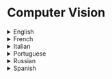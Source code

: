 # Computer Vision

<details>
  <summary>English</summary>
  
  ### Materials
- [Wikipedia - Computer Vision](https://en.wikipedia.org/wiki/Computer_vision)
- [History of Computer Vision](https://www.sas.com/en_us/insights/analytics/computer-vision.html)
- [Learn Computer Vision - Kaggle](https://www.kaggle.com/learn/computer-vision)
- [MIT News](https://news.mit.edu/topic/computer-vision)
- [How to do everything in Computer Vision](https://towardsdatascience.com/how-to-do-everything-in-computer-vision-2b442c469928)
- [The Anciente Secrets of Computer Vision](https://pjreddie.com/courses/computer-vision/)
- [Facebook Research](https://research.fb.com/category/computer-vision/)
- [How Computer Vision Works](https://gumgum.com/what-is-computer-vision)
- [Computer Vision and Pattern Recognition](https://arxiv.org/list/cs.CV/recent)
- [Computer Vision Labs](https://www.nottingham.ac.uk/research/groups/cvl/recent-publications/recent-publications.aspx)
- [ETH Zürich](http://www.vision.ee.ethz.ch/en/)
- [Mitsubishi Laboratories](http://www.merl.com/research/computer-vision)
- [Analytics India](https://www.analyticsindiamag.com/what-is-the-difference-between-computer-vision-and-image-processing/)
- [ECE549: Computer Vision](http://slazebni.cs.illinois.edu/spring18/)
- [CVLab@StonyBrook](https://www3.cs.stonybrook.edu/~cvl/pub.html)
- [University of Freiburg](https://lmb.informatik.uni-freiburg.de/research/research.php)
- [Georgia Tech CS 4476 Fall 2019](https://dellaert.github.io/19F-4476/index.html)
- [CSCI 1430: Introduction to Computer Vision](https://browncsci1430.github.io/webpage/index.html)
- [6.869 Advances in Computer Vision](https://people.csail.mit.edu/torralba/courses/6.869/6.869.computervision.htm)
- [CSCI 1430: Introduction to Computer Vision](https://cs.brown.edu/courses/cs143/)
- [CV Online](http://homepages.inf.ed.ac.uk/rbf/CVonline/)
- [Columbia University](http://www.cs.columbia.edu/CAVE/publications/)
- [Center for Research in Computer Vision](http://crcv.ucf.edu/)
- [Prof. Dr. Björn Ommer](https://hci.iwr.uni-heidelberg.de/Staff/bommer/)
- [Computer Vision Courses](http://www.wisdom.weizmann.ac.il/~/vision/courses.html)
- [Vision Stanford](http://vision.stanford.edu/)
- [Princeton Visual AI Lab](https://visualai.princeton.edu/research.html)
- [Vision Lab UMASS](http://vis-www.cs.umass.edu/publications.html)
- [Wolfram Computer Vision](https://reference.wolfram.com/language/guide/ComputerVision.html)
- [16-385 Computer Vision](https://www.cs.cmu.edu/~16385/)
- [Nvidia Comp Vision](https://www.nvidia.com/object/imaging_comp_vision.html)
- [IU Computer Vision Lab](http://vision.soic.indiana.edu/publications/)
- [CSE/EE486 Computer Vision I](http://www.cse.psu.edu/~rtc12/CSE486/)
- [Introduction to Computer Vision](http://cecas.clemson.edu/~ahoover/ece431/)
- [GoCV](https://gocv.io/)
- [Michigan State University](http://cvlab.cse.msu.edu/category/publications.html)
- [IST Austria](http://pub.ist.ac.at/~chl/publications.html)
- [OpenCV](https://opencv.org/)
- [PyImageSearch](https://www.pyimagesearch.com/)
- [Kaggle Computer Vision](https://www.kaggle.com/dansbecker/intro-to-deep-learning-and-computer-vision)
- [J G Daugman Lectures](https://www.cl.cam.ac.uk/teaching/0809/CompVision/CompVisNotes.pdf)
- [CS 131 Lectures](http://vision.stanford.edu/teaching/cs131_fall1617/lectures/)
- [Fundamentals of Computer Vision](http://crcv.ucf.edu/gauss/BOOK.PDF)
- [COMP 4900C: Introduction to Computer Vision](https://people.scs.carleton.ca/~c_shu/Courses/comp4900d/)
- [CSE 455 Lectures](https://courses.cs.washington.edu/courses/cse455/09wi/Lects/)
- [An Introduction to Computer Vision](http://users.eecs.northwestern.edu/~yingwu/teaching/EECS432/Notes/intro.pdf)
- [Handbook of Computer Vision Algorithms](https://www.cise.ufl.edu/~jnw/CVAIIA/handbook-chap1.pdf)
- [CS Toronto](https://www.cs.toronto.edu/~urtasun/courses/CV/lecture01.pdf)
- [Programming Computer Vision with Python](http://programmingcomputervision.com/downloads/ProgrammingComputerVision_CCdraft.pdf)
- [Computer Vision: Evolution and Promise](https://cds.cern.ch/record/400313/files/p21.pdf)
- [Computer Vision Book](http://nana.lecturer.pens.ac.id/index_files/referensi/computer_vision/Computer%20Vision.pdf)
- [Machine Learning in Computer Vision](https://www.cs.princeton.edu/courses/archive/spr07/cos424/lectures/li-guest-lecture.pdf)
- [Introduction to Machine Vision](https://www.assemblymag.com/ext/resources/White_Papers/Sep16/Introduction-to-Machine-Vision.pdf)
- [Computer Vision for Autonomous Navigation](https://www.ri.cmu.edu/pub_files/pub3/hebert_martial_1988_3/hebert_martial_1988_3.pdf)
- [Augmented Reality Meets Computer Vision](http://www.cvlibs.net/publications/Alhaija2018IJCV.pdf)
- [Introduction to Computer Vision](https://people.cs.umass.edu/~elm/Teaching/Docs/IntroCV_1_19_11.pdf)
- [Deep Learning in Computer Vision](http://www.scs.ryerson.ca/~kosta/DLinCV/DLinCV.html)
- [Structured Learning and Prediction in CV](https://pub.ist.ac.at/~chl/papers/nowozin-fnt2011.pdf)
- [An Invitation to 3-D Vision](https://www.eecis.udel.edu/~cer/arv/readings/old_mkss.pdf)
- [Introduction to CV](https://filebox.ece.vt.edu/~jbhuang/teaching/ece5554-4554/fa16/lectures/Lecture_01_Introduction.pdf)
- [Face Recognition Using Eigenfaces](https://www.cs.ucsb.edu/~mturk/Papers/mturk-CVPR91.pdf)
- [Tracking Natural Events Through Social Media and CV](http://vision.soic.indiana.edu/papers/tracking2016mm.pdf)
- [Learning OpenCV](http://www-cs.ccny.cuny.edu/~wolberg/capstone/opencv/LearningOpenCV.pdf)
- [Mastering OpenCV](https://www.cs.ccu.edu.tw/~damon/photo/,OpenCV/,Mastering_OpenCV.pdf)
- [IIT Madras](http://www.cse.iitm.ac.in/~vplab/courses.html)
- [Stanford CV Course](https://www.youtube.com/watch?v=vT1JzLTH4G4&amp;list=PLf7L7Kg8_FNxHATtLwDceyh72QQL9pvpQ)
- [CS231n](https://www.youtube.com/playlist?list=PLkt2uSq6rBVctENoVBg1TpCC7OQi31AlC)
- [OpenCV Python Tutorials](https://www.youtube.com/watch?v=qCR2Weh64h4&list=PLzMcBGfZo4-lUA8uGjeXhBUUzPYc6vZRn&ab_channel=TechWithTim)
- [Advanced Computer Vision with Python](https://www.youtube.com/watch?v=01sAkU_NvOY)
- [Deploying a Deep Learning Model on Web and Mobile Applications Using TensorFlow](https://www.manning.com/liveproject/deploying-a-deep-learning-model-on-web-and-mobile-applications-using-tensorflow) 
</details>

<details>
  <summary>French</summary>
  
  ### Materials
- [Vision par Ordinateur](http://devernay.free.fr/cours/vision/pdf/vision1_intro.pdf)
- [Vision par Ordinateur Slides](https://www.lirmm.fr/~wpuech/enseignement/DUT_info/VISION.pdf)
- [Vision par Ordinateur: Outils Fondamentaux](http://perception.inrialpes.fr/~Horaud/livre-fichiersPS/VO-HoraudMonga.pdf)
- [Vision par Ordinateur Introduction](https://www.iro.umontreal.ca/~roys/ift6145/intro-2x2.pdf)
</details>

<details>
  <summary>Italian</summary>
  
  ### Materials
- [Visione Artificiale](http://www.dsi.unive.it/~pelillo/Didattica/Old%20Stuff/VisioneArtificiale/Slide/Lezione%201.pdf)
- [La Visione Artificiale](https://vision.unipv.it/corsi/VisioneArtificiale/lucidi/VA-02.pdf)
- [Visione Artificiale](http://imagelab.ing.unimore.it/imagelab/pdf/accademiascienze_2010.pdf)
</details>

<details>
  <summary>Portuguese</summary>
  
  ### Materials
- [Inteligência Artificial aplicada à Visão Computacional](http://www.inf.ufsc.br/~aldo.vw/visao/ia.html)
- [Visão Computacional UFPE](http://www.cin.ufpe.br/~cabm/visao/)
- [Aprenda Visão Computacional](https://medium.com/@suzana.svm/aprenda-vis%C3%A3o-computacional-a23010b58a2d)
- [OpenCV: Uma breve introdução à visão computacional](https://blog.cedrotech.com/opencv-uma-breve-introducao-visao-computacional-com-python/)
- [Universidade Federal de Uberlândia](https://repositorio.ufu.br/handle/123456789/22130)
- [Introdução à Visão Computacional](https://www.embrapa.br/busca-de-publicacoes/-/publicacao/921243/introducao-a-visao-computacional-e-ao-processamento-de-imagens-com-opencv-modulo-i---processamento-de-imagens)
- [Técnicas de Visão Computacional](http://www.xbot.com.br/wp-content/uploads/2012/10/Disserta%C3%A7%C3%A3o_Guilherme_V4_revisado_pos_defesa-2_corrigido_final.pdf)
- [Introdução a Visão Computacional com Python](http://professor.luzerna.ifc.edu.br/ricardo-antonello/wp-content/uploads/sites/8/2017/02/Livro-Introdu%C3%A7%C3%A3o-a-Vis%C3%A3o-Computacional-com-Python-e-OpenCV.pdf)
- [Visão Computacional Desafios e Oportunidades](https://www.ic.unicamp.br/~rocha/teaching/2012s1/mc949/aulas/2012-vision-lec-01.pdf)
- [Visão Computacional e Obtenção de Formas](https://www.maxwell.vrac.puc-rio.br/6951/6951_3.PDF)
- [Sistema de Visão Computacional para Classificação](https://www.univates.br/bdu/bitstream/10737/501/1/2013LucasGallon.pdf)
- [Sistema de Visão Computacional para Reconhecimento](http://www.cin.ufpe.br/~tg/2018-1/wro-tg.pdf)
- [Aplicação de Algoritmos de Visão Computacional](https://www.cs.cornell.edu/~hauagge/files/pdf/hauagge_msc.pdf)
- [Visão Computacional e Interface Homem-Máquina](http://livros01.livrosgratis.com.br/cp057727.pdf)
- [Detecção Facial com a Biblioteca OpenCV](https://akiradev.netlify.app/posts/face-detection/)
</details>

<details>
  <summary>Russian</summary>
  
  ### Materials
- [Lektorium TV](https://www.lektorium.tv/course/22847)
- [Computer Vision](http://robocraft.ru/blog/computervision/)
- [MSU](http://teacher.msu.ru/sites/default/files/resursy/%D0%9A%D0%BE%D0%BD%D1%83%D1%88%D0%B8%D0%BD%20%D0%90.%D0%A1.%20%D0%9A%D0%BE%D0%BC%D0%BF%D1%8C%D1%8E%D1%82%D0%B5%D1%80%D0%BD%D0%BE%D0%B5%20%D0%B7%D1%80%D0%B5%D0%BD%D0%B8%D0%B5.pdf)
- [Machinelearning.ru](http://www.machinelearning.ru/wiki/images/7/70/VisilterIDP18.pdf)
</details>

<details>
  <summary>Spanish</summary>
  
  ### Materials
- [Introducción a la visión por Computador](https://www.edx.org/course/introduccion-la-vision-por-computador-uc3mx-isa-1x-0)
- [Visión por Computador](http://www.ehu.eus/ccwintco/uploads/d/d4/PresentacionMundoVirtual.pdf)
- [Visión Artificial](http://www.etitudela.com/celula/downloads/visionartificial.pdf)
- [Visión por Computadora](https://eva.fing.edu.uy/pluginfile.php/60246/mod_resource/content/1/computer_vision_v2.pdf)
- [Visión Artificial Avanzada](http://www.uco.es/users/ma1fegan/2011-2012/vision/Temas/Vision-artificial.pdf)
- [Introducción a la Visión Artificial](http://www.sivartsl.com/descargas/artificial.pdf)
- [Tecnicas y Algoritmos Básicos](https://publicaciones.unirioja.es/catalogo/online/VisionArtificial.pdf)
- [Revistas Bolivianas](http://www.revistasbolivianas.org.bo/pdf/rits/n1/n1a46.pdf)
</details>